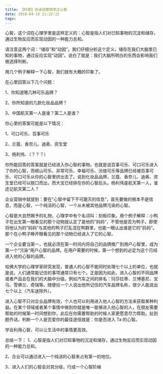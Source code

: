 ```yaml
---
title: 【科普】白话说营销学之心智
date: 2018-04-10 21:22:22
tags:
---
```

心智，这个词在心理学里是这样定义的：心智是指人们对已知事物的沉淀和储存，通过生物反应而实现动因的一种能力总和。

请注意这两个词：“储存”和“动因”。我们仔细分析这个定义，储存在我们大脑里已知的事物，通过反应实现“动因”。说白了就是：我们大脑所明白的东西会影响我们做选择判断。

用几个例子解释一下心智，我们就有大概的印象了。

在心里回答以下几个问题：

1、你知道哪几种可乐品牌？

2、你所知道的几款化妆品品牌？

3、中国航天第一人是谁？第二人是谁？

你心里的答案可能是以下情况：

1、可口可乐、百事可乐

2、兰蔻、香奈儿、迪奥、资生堂

3、杨利伟、（？？？）

你所能回答的答案就是已经进入你心智的事物。也就是说百事可乐、可口可乐进入了你的心智，而崂山可乐、非常可乐、幸福可乐、汾煌可乐等品牌已经被百事可乐、可口可乐从你的心智里挤出去了。说到化妆品品牌，兰蔻、香奈儿、迪奥、资生堂已经可以脱口而出，而大宝已经排在你的心智后头。杨利伟是航天第一人，谁还记航天第二人？

企业营销中就提到：要在”心智中留下不可磨灭的信息“，首先要做的根本不是信息，而是心智，一个纯洁的心智，一个从未被其他品牌污染的心智。

心智是大自然赐予的礼物，心理学中有个名词叫：刻板印象。用个例子解释：小鸭子在出生第一眼看见的那个动物就认定了是他的”妈妈“，不管他是否为鸭子。即使将他认为的”妈妈“与其他的鸭子打乱混在鸭群里，也能一眼认出谁是它的”妈妈“。那个在小鸭子睁开眼看见的那个动物已经进入了它的心智。

一个企业要当第一，也就必须在第一时间内将自己的品牌推广到用户心智里，成为第一个”污染“用户心智的品牌。在用户需要的时候，第一个想到的必定为这个已经进入他的心智的品牌。

哈佛大学的心理学家研究发现，普通人的心智不能同时处理七个以上的单位，也就是说，人们通常能记住的事项通常只有七个。正是因为如此，进入心智的不同品牌或者产品会在我们的大脑中分级。例如汽车之间的排名：玛莎拉蒂、兰博基尼、宝马、雪佛兰、奇瑞等。随便拉一个人说出他所记住的汽车品牌名称，很少人能说出七个以上（汽车迷除外）。

进入心智不只对企业品牌有效，个人也可以利用进入他人心智的方法来获取某种利益。在某个领域或者某个事情中做到你就是唯一能够进入他心智的人，在朋友需要帮助的时候第一时间想到你，此后在你需要帮助的时候人家更愿意尽力帮助。扯到题外话，判断一个人是否爱你的最佳途径就是：你是否进入 Ta 的心智。

学会利用心智，可以让生活中的事情更高效。

总结一下：
1、心智是指人们对已知事物的沉淀和储存，通过生物反应而实现动因的一种能力总和。

2、企业可以通过进入一个纯洁的心智来占有第一的地位。

3、进入人们的心智会对其分级，行成一个心智阶梯